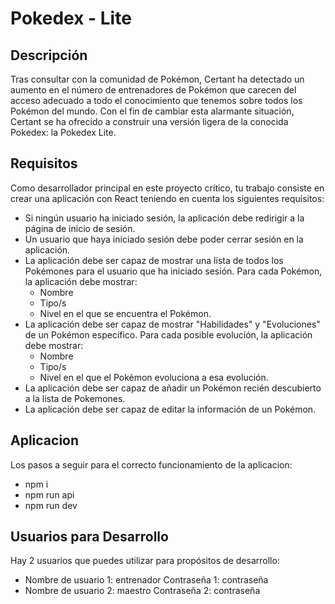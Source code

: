 # Pokedex - Lite

## Descripción

Tras consultar con la comunidad de Pokémon, Certant ha detectado un aumento en el número de entrenadores de Pokémon que carecen del acceso adecuado a todo el conocimiento que tenemos sobre todos los Pokémon del mundo. Con el fin de cambiar esta alarmante situación, Certant se ha ofrecido a construir una versión ligera de la conocida Pokedex: la Pokedex Lite.

## Requisitos

Como desarrollador principal en este proyecto crítico, tu trabajo consiste en crear una aplicación con React teniendo en cuenta los siguientes requisitos:

- Si ningún usuario ha iniciado sesión, la aplicación debe redirigir a la página de inicio de sesión.
- Un usuario que haya iniciado sesión debe poder cerrar sesión en la aplicación.
- La aplicación debe ser capaz de mostrar una lista de todos los Pokémones para el usuario que ha iniciado sesión. Para cada Pokémon, la aplicación debe mostrar:
  - Nombre
  - Tipo/s
  - Nivel en el que se encuentra el Pokémon.
- La aplicación debe ser capaz de mostrar "Habilidades" y "Evoluciones" de un Pokémon específico. Para cada posible evolución, la aplicación debe mostrar:
  - Nombre
  - Tipo/s
  - Nivel en el que el Pokémon evoluciona a esa evolución.
- La aplicación debe ser capaz de añadir un Pokémon recién descubierto a la lista de Pokemones.
- La aplicación debe ser capaz de editar la información de un Pokémon.

## Aplicacion

Los pasos a seguir para el correcto funcionamiento de la aplicacion:

- npm i
- npm run api
- npm run dev

## Usuarios para Desarrollo

Hay 2 usuarios que puedes utilizar para propósitos de desarrollo:

- Nombre de usuario 1: entrenador
  Contraseña 1: contraseña
- Nombre de usuario 2: maestro
  Contraseña 2: contraseña
